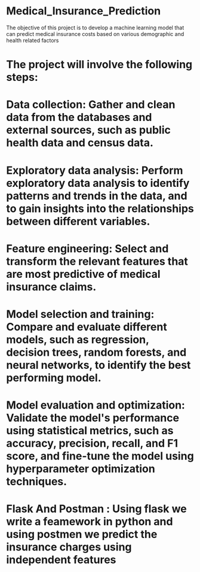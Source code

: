 # Medical_Insurance_Prediction
The objective of this project is to develop a machine learning model that can predict medical insurance costs based on various demographic and health related factors
# The project will involve the following steps:

# Data collection: Gather and clean data from the databases and external sources, such as public health data and census data.

# Exploratory data analysis: Perform exploratory data analysis to identify patterns and trends in the data, and to gain insights into the relationships between different variables.

# Feature engineering: Select and transform the relevant features that are most predictive of medical insurance claims.

# Model selection and training: Compare and evaluate different models, such as regression, decision trees, random forests, and neural networks, to identify the best performing model.

# Model evaluation and optimization: Validate the model's performance using statistical metrics, such as accuracy, precision, recall, and F1 score, and fine-tune the model using hyperparameter optimization techniques.

# Flask And Postman : Using flask we write a feamework in python and using postmen we predict the insurance charges using independent features
